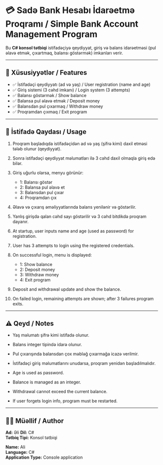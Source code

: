 # 💳 Sadə Bank Hesabı İdarəetmə Proqramı / Simple Bank Account Management Program

Bu **C# konsol tətbiqi** istifadəçiyə qeydiyyat, giriş və balans idarəetməsi (pul əlavə etmək, çıxartmaq, balansı göstərmək) imkanları verir.

---

## 🔧 Xüsusiyyətlər / Features

- ✅ İstifadəçi qeydiyyatı (ad və yaş) / User registration (name and age)  
- ✅ Giriş sistemi (3 cəhd imkanı) / Login system (3 attempts)  
- ✅ Balansı göstərmək / Show balance  
- ✅ Balansa pul əlavə etmək / Deposit money  
- ✅ Balansdan pul çıxarmaq / Withdraw money  
- ✅ Proqramdan çıxmaq / Exit program

---

## 📌 İstifadə Qaydası / Usage

1. Proqram başladıqda istifadəçidən ad və yaş (şifrə kimi) daxil etməsi tələb olunur (qeydiyyat).  
2. Sonra istifadəçi qeydiyyat məlumatları ilə 3 cəhd daxil olmaqla giriş edə bilər.  
3. Giriş uğurlu olarsa, menyu görünür:  
   - 1: Balansı göstər  
   - 2: Balansa pul əlavə et  
   - 3: Balansdan pul çıxar  
   - 4: Proqramdan çıx  
4. Əlavə və çıxarış əməliyyatlarında balans yenilənir və göstərilir.  
5. Yanlış girişdə qalan cəhd sayı göstərilir və 3 cəhd bitdikdə proqram dayanır.

1. At startup, user inputs name and age (used as password) for registration.  
2. User has 3 attempts to login using the registered credentials.  
3. On successful login, menu is displayed:  
   - 1: Show balance  
   - 2: Deposit money  
   - 3: Withdraw money  
   - 4: Exit program  
4. Deposit and withdrawal update and show the balance.  
5. On failed login, remaining attempts are shown; after 3 failures program exits.

---

## ⚠️ Qeyd / Notes

- Yaş məlumatı şifrə kimi istifadə olunur.  
- Balans integer tipində idarə olunur.  
- Pul çıxarışında balansdan çox məbləğ çıxarmağa icazə verilmir.  
- İstifadəçi giriş məlumatlarını unudarsa, proqram yenidən başladılmalıdır.

- Age is used as password.  
- Balance is managed as an integer.  
- Withdrawal cannot exceed the current balance.  
- If user forgets login info, program must be restarted.

---

## 👨‍💻 Müəllif / Author

**Ad:** Əli 
**Dil:** C#  
**Tətbiq Tipi:** Konsol tətbiqi  

**Name:** Ali  
**Language:** C#  
**Application Type:** Console application  
